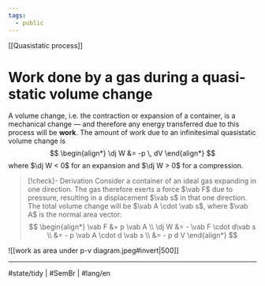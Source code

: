 ```yaml
---
tags:
  - public
---
```

[[Quasistatic process]]
# Work done by a gas during a quasi-static volume change
A volume change, 
i.e. the contraction or expansion of a container,
is a mechanical change —
and therefore any energy transferred due to this process will be **work**.
The amount of work due to an infinitesimal quasistatic volume change is
$$
\begin{align*}
\dj W &= -p \, dV
\end{align*}
$$
where $\dj W < 0$ for an expansion and $\dj W > 0$ for a compression.

> [!check]- Derivation
> Consider a container of an ideal gas expanding in one direction.
> The gas therefore exerts a force $\vab F$ due to pressure,
> resulting in a displacement $\vab s$ in that one direction.
> The total volume change will be $\vab A \cdot \vab s$, where $\vab A$ is the normal area vector:
> $$
> \begin{align*}
> \vab F &= p \vab A \\
> \dj W &= - \vab F \cdot d\vab s \\
> &= - p \vab A \cdot d \vab s \\
> &= - p d V
> \end{align*}
> $$
> 

![[work as area under p-v diagram.jpeg#invert|500]]


---
#state/tidy | #SemBr | #lang/en